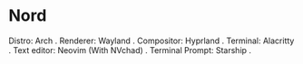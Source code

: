 # Nord

Distro: Arch
.
Renderer: Wayland
.
Compositor: Hyprland
.
Terminal: Alacritty
.
Text editor: Neovim (With NVchad)
.
Terminal Prompt: Starship
.

